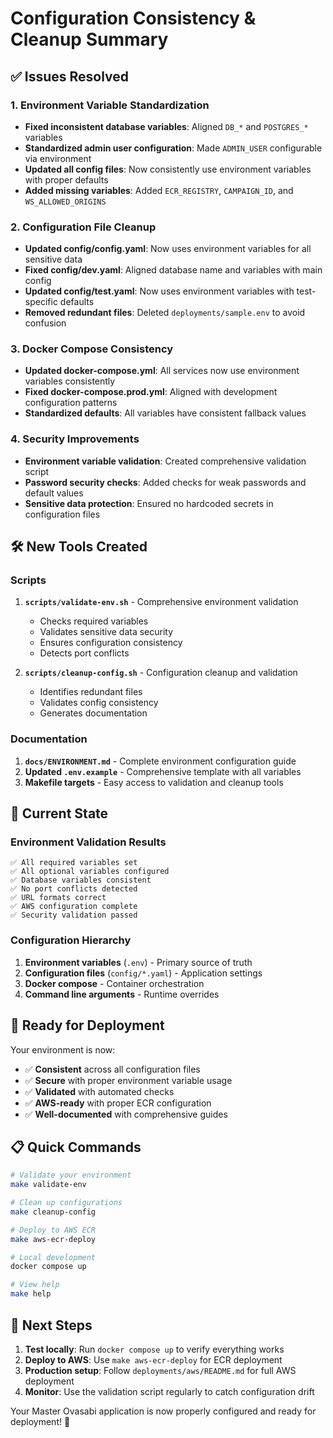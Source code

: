 # Configuration Consistency & Cleanup Summary

## ✅ Issues Resolved

### 1. Environment Variable Standardization

- **Fixed inconsistent database variables**: Aligned `DB_*` and `POSTGRES_*` variables
- **Standardized admin user configuration**: Made `ADMIN_USER` configurable via environment
- **Updated all config files**: Now consistently use environment variables with proper defaults
- **Added missing variables**: Added `ECR_REGISTRY`, `CAMPAIGN_ID`, and `WS_ALLOWED_ORIGINS`

### 2. Configuration File Cleanup

- **Updated config/config.yaml**: Now uses environment variables for all sensitive data
- **Fixed config/dev.yaml**: Aligned database name and variables with main config
- **Updated config/test.yaml**: Now uses environment variables with test-specific defaults
- **Removed redundant files**: Deleted `deployments/sample.env` to avoid confusion

### 3. Docker Compose Consistency

- **Updated docker-compose.yml**: All services now use environment variables consistently
- **Fixed docker-compose.prod.yml**: Aligned with development configuration patterns
- **Standardized defaults**: All variables have consistent fallback values

### 4. Security Improvements

- **Environment variable validation**: Created comprehensive validation script
- **Password security checks**: Added checks for weak passwords and default values
- **Sensitive data protection**: Ensured no hardcoded secrets in configuration files

## 🛠️ New Tools Created

### Scripts

1. **`scripts/validate-env.sh`** - Comprehensive environment validation

   - Checks required variables
   - Validates sensitive data security
   - Ensures configuration consistency
   - Detects port conflicts

2. **`scripts/cleanup-config.sh`** - Configuration cleanup and validation
   - Identifies redundant files
   - Validates config consistency
   - Generates documentation

### Documentation

1. **`docs/ENVIRONMENT.md`** - Complete environment configuration guide
2. **Updated `.env.example`** - Comprehensive template with all variables
3. **Makefile targets** - Easy access to validation and cleanup tools

## 🎯 Current State

### Environment Validation Results

```text
✅ All required variables set
✅ All optional variables configured
✅ Database variables consistent
✅ No port conflicts detected
✅ URL formats correct
✅ AWS configuration complete
✅ Security validation passed
```

### Configuration Hierarchy

1. **Environment variables** (`.env`) - Primary source of truth
2. **Configuration files** (`config/*.yaml`) - Application settings
3. **Docker compose** - Container orchestration
4. **Command line arguments** - Runtime overrides

## 🚀 Ready for Deployment

Your environment is now:

- ✅ **Consistent** across all configuration files
- ✅ **Secure** with proper environment variable usage
- ✅ **Validated** with automated checks
- ✅ **AWS-ready** with proper ECR configuration
- ✅ **Well-documented** with comprehensive guides

## 📋 Quick Commands

```bash
# Validate your environment
make validate-env

# Clean up configurations
make cleanup-config

# Deploy to AWS ECR
make aws-ecr-deploy

# Local development
docker compose up

# View help
make help
```

## 🔄 Next Steps

1. **Test locally**: Run `docker compose up` to verify everything works
2. **Deploy to AWS**: Use `make aws-ecr-deploy` for ECR deployment
3. **Production setup**: Follow `deployments/aws/README.md` for full AWS deployment
4. **Monitor**: Use the validation script regularly to catch configuration drift

Your Master Ovasabi application is now properly configured and ready for deployment! 🎉
